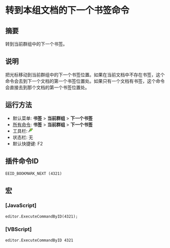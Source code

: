 # 转到本组文档的下一个书签命令

## 摘要

转到当前群组中的下一个书签。

## 说明

把光标移动到当前群组中的下一个书签位置。如果在当前文档中不存在书签，这个命令会去到下一个文档的第一个书签位置处。如果只有一个文档有书签，这个命令会直接去到那个文档的第一个书签位置处。

## 运行方法

- 默认菜单: **书签** \> **当前群组** \> **下一个书签**
- [所有命令](../tools/all_commands): **书签** \> **当前群组** \> **下一个书签**
- 工具栏: ![](../../images/bookmarknext.png)
- 状态栏: 无
- 默认快捷键: F2

## 插件命令ID

```
EEID_BOOKMARK_NEXT (4321)
```

## 宏

### \[JavaScript\]

```
editor.ExecuteCommandByID(4321);
```

### \[VBScript\]

```
editor.ExecuteCommandByID 4321
```
